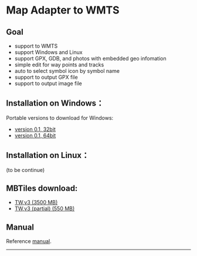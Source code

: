 Map Adapter to WMTS
===================

Goal
----

 -  support to WMTS
 -  support Windows and Linux
 -  support GPX, GDB, and photos with embedded geo infomation
 -  simple edit for way points and tracks
 -  auto to select symbol icon by symbol name
 -  support to output GPX file
 -  support to output image file

Installation on Windows：
------------------------

Portable versions to download for Windows:
 *  [version 0.1, 32bit](https://drive.google.com/file/d/0B7ryOauZNjlbd0pmVFJmYWVNTkU/view?usp=sharing)
 *  [version 0.1, 64bit](https://drive.google.com/file/d/0B7ryOauZNjlbSE9mOFZvVjhVOWs/view?usp=sharing)


Installation on Linux：
-----------------------

(to be continue)

MBTiles download:
-----------------

 *  [TW,v3 (3500 MB)](https://drive.google.com/file/d/0B7ryOauZNjlbT2EwbzBlSEpwT1U/view?usp=sharing)
 *  [TW,v3 (partial) (550 MB)](https://drive.google.com/file/d/0B7ryOauZNjlbWGpJTl84S1Y2OXM/view?usp=sharing)

Manual
------

Reference [manual](https://github.com/dayanuyim/GisEditor/blob/dev/manual.md).

------------------------------------------------------------
